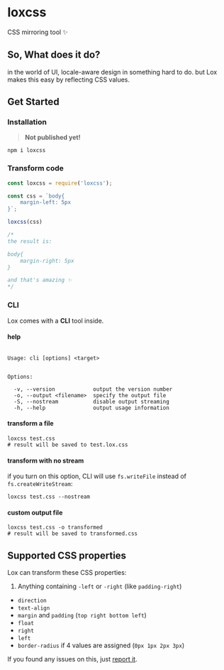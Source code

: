 # loxcss
CSS mirroring tool ✨
## So, What does it do?
in the world of UI, locale-aware design in something hard to do.
but Lox makes this easy by reflecting CSS values.
## Get Started
### Installation
> **Not published yet!**

```shell
npm i loxcss
```
### Transform code
```javascript
const loxcss = require('loxcss');

const css = `body{
    margin-left: 5px
}`;

loxcss(css)

/*
the result is:

body{
    margin-right: 5px
}

and that's amazing ✨
*/
```
### CLI
Lox comes with a **CLI** tool inside.
#### help
```shell

Usage: cli [options] <target>


Options:

  -v, --version            output the version number
  -o, --output <filename>  specify the output file
  -S, --nostream           disable output streaming
  -h, --help               output usage information
```
#### transform a file
```shell
loxcss test.css
# result will be saved to test.lox.css
```
#### transform with no stream
if you turn on this option, CLI will use `fs.writeFile` instead of `fs.createWriteStream`:
```shell
loxcss test.css --nostream
```
#### custom output file
```shell
loxcss test.css -o transformed
# result will be saved to transformed.css
```
## Supported CSS properties
Lox can transform these CSS properties:
1. Anything containing `-left` or `-right` (like `padding-right`)
- `direction`
- `text-align`
- `margin` and `padding` (`top right bottom left`)
- `float`
- `right`
- `left`
- `border-radius` if 4 values are assigned (`0px 1px 2px 3px`)

If you found any issues on this, just [report it](https://github.com/hkh12/loxcss/issues).
